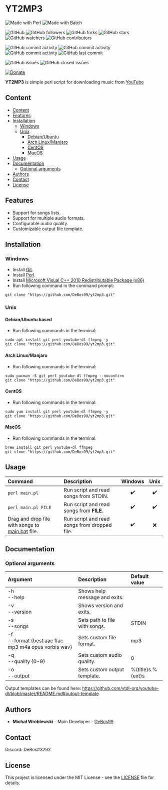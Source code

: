 # YT2MP3

![Made with Perl](https://img.shields.io/badge/made%20with-perl-0.svg?color=cc2020&labelColor=ff3030&style=for-the-badge)
![Made with Batch](https://img.shields.io/badge/made%20with-batch-0.svg?color=cc2020&labelColor=ff3030&style=for-the-badge)

![GitHub](https://img.shields.io/github/license/DeBos99/yt2mp3.svg?color=2020cc&labelColor=5050ff&style=for-the-badge)
![GitHub followers](https://img.shields.io/github/followers/DeBos99.svg?color=2020cc&labelColor=5050ff&style=for-the-badge)
![GitHub forks](https://img.shields.io/github/forks/DeBos99/yt2mp3.svg?color=2020cc&labelColor=5050ff&style=for-the-badge)
![GitHub stars](https://img.shields.io/github/stars/DeBos99/yt2mp3.svg?color=2020cc&labelColor=5050ff&style=for-the-badge)
![GitHub watchers](https://img.shields.io/github/watchers/DeBos99/yt2mp3.svg?color=2020cc&labelColor=5050ff&style=for-the-badge)
![GitHub contributors](https://img.shields.io/github/contributors/DeBos99/yt2mp3.svg?color=2020cc&labelColor=5050ff&style=for-the-badge)

![GitHub commit activity](https://img.shields.io/github/commit-activity/w/DeBos99/yt2mp3.svg?color=ffaa00&labelColor=ffaa30&style=for-the-badge)
![GitHub commit activity](https://img.shields.io/github/commit-activity/m/DeBos99/yt2mp3.svg?color=ffaa00&labelColor=ffaa30&style=for-the-badge)
![GitHub commit activity](https://img.shields.io/github/commit-activity/y/DeBos99/yt2mp3.svg?color=ffaa00&labelColor=ffaa30&style=for-the-badge)
![GitHub last commit](https://img.shields.io/github/last-commit/DeBos99/yt2mp3.svg?color=ffaa00&labelColor=ffaa30&style=for-the-badge)

![GitHub issues](https://img.shields.io/github/issues-raw/DeBos99/yt2mp3.svg?color=cc2020&labelColor=ff3030&style=for-the-badge)
![GitHub closed issues](https://img.shields.io/github/issues-closed-raw/DeBos99/yt2mp3.svg?color=10aa10&labelColor=30ff30&style=for-the-badge)

[![Donate](https://www.paypalobjects.com/en_US/i/btn/btn_donateCC_LG.gif)](https://www.paypal.com/cgi-bin/webscr?cmd=_s-xclick&hosted_button_id=NH8JV53DSVDMY)

**YT2MP3** is simple perl script for downloading music from [YouTube](https://www.youtube.com/)

## Content

- [Content](#content)
- [Features](#features)
- [Installation](#installation)
  - [Windows](#windows)
  - [Unix](#unix)
    - [Debian/Ubuntu](#apt)
    - [Arch Linux/Manjaro](#pacman)
    - [CentOS](#yum)
    - [MacOS](#homebrew)
- [Usage](#usage)
- [Documentation](#documentation)
  - [Optional arguments](#optional-arguments)
- [Authors](#authors)
- [Contact](#contact)
- [License](#license)

## Features

* Support for songs lists.
* Support for multiple audio formats.
* Configurable audio quality.
* Customizable output file template.

## Installation

### Windows

* Install [Git](https://git-scm.com/download/win).
* Install [Perl](http://strawberryperl.com/).
* Install [Microsoft Visual C++ 2010 Redistributable Package (x86)](https://www.microsoft.com/en-US/download/confirmation.aspx?id=5555)
* Run following command in the command prompt:
```
git clone "https://github.com/DeBos99/yt2mp3.git"
```

### Unix

#### <a name="APT">Debian/Ubuntu based

* Run following commands in the terminal:
```
sudo apt install git perl youtube-dl ffmpeg -y
git clone "https://github.com/DeBos99/yt2mp3.git"
```

#### <a name="Pacman">Arch Linux/Manjaro

* Run following commands in the terminal:
```
sudo pacman -S git perl youtube-dl ffmpeg --noconfirm
git clone "https://github.com/DeBos99/yt2mp3.git"
```

#### <a name="YUM">CentOS

* Run following commands in the terminal:
```
sudo yum install git perl youtube-dl ffmpeg -y
git clone "https://github.com/DeBos99/yt2mp3.git"
```

#### <a name="Homebrew">MacOS

* Run following commands in the terminal:
```
brew install git perl youtube-dl ffmpeg
git clone "https://github.com/DeBos99/yt2mp3.git"
```

## Usage

| Command                                                     | Description                                  | Windows            | Unix               |
| :---------------------------------------------------------- | :------------------------------------------- | :----------------: | :----------------: |
| `perl main.pl`                                              | Run script and read songs from STDIN.        | :heavy_check_mark: | :heavy_check_mark: |
| `perl main.pl FILE`                                         | Run script and read songs from **FILE**.     | :heavy_check_mark: | :heavy_check_mark: |
| Drag and drop file with songs to [main.bat](main.bat) file. | Run script and read songs from dropped file. | :heavy_check_mark: | :x:                |

## Documentation

### Optional arguments

| Argument                                               | Description                   | Default value     |
| :----------------------------------------------------- | :---------------------------- | :---------------- |
| -h<br>--help                                           | Shows help message and exits. |                   |
| -v<br>--version                                        | Shows version and exits.      |                   |
| -s<br>--songs                                          | Sets path to file with songs. | STDIN             |
| -f<br>--format {best aac flac mp3 m4a opus vorbis wav} | Sets custom file format.      | mp3               |
| -q<br>--quality {0-9}                                  | Sets custom audio quality.    | 0                 |
| -o<br>--output                                         | Sets custom output template.  | %(title)s.%(ext)s |

Output templates can be found here: https://github.com/ytdl-org/youtube-dl/blob/master/README.md#output-template

## Authors

* **Michał Wróblewski** - Main Developer - [DeBos99](https://github.com/DeBos99)

## Contact

Discord: DeBos#3292

## License

This project is licensed under the MIT License - see the [LICENSE](LICENSE) file for details.
